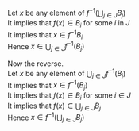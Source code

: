 Let $`x`$ be any element of $`f^{-1}\left( \bigcup _{j\in J}B _{j}\right)`$  
It implies that $`f(x) \in B_i`$ for some $`i`$ in $`J`$  
It implies that $`x \in f^{-1} B_i`$  
Hence $`x \in \bigcup _{j\in J}f^{-1}\left( B _{j}\right)`$

Now the reverse.  
Let $`x`$ be any element of $`\bigcup _{j\in J}f^{-1}\left( B _{j}\right)`$  
It implies that $`x \in f^{-1}\left( B _{j}\right)`$  
It implies that $`f(x) \in B_i`$ for some $`i \in J`$  
It implies that $`f(x) \in \bigcup _{j\in J}B _{j}`$  
Hence $`x \in f^{-1}\left( \bigcup _{j\in J}B _{j}\right)`$